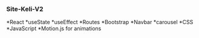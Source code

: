 ### Site-Keli-V2

*React
    *useState
    *useEffect
    *Routes
*Bootstrap
    *Navbar
    *carousel
*CSS
*JavaScript
*Motion.js for animations


